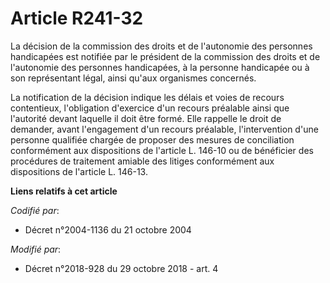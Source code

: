 # Article R241-32

La décision de la commission des droits et de l'autonomie des personnes handicapées est notifiée par le président de la
commission des droits et de l'autonomie des personnes handicapées, à la personne handicapée ou à son représentant légal,
ainsi qu'aux organismes concernés.

La notification de la décision indique les délais et voies de recours contentieux, l'obligation d'exercice d'un recours
préalable ainsi que l'autorité devant laquelle il doit être formé. Elle rappelle le droit de demander, avant l'engagement
d'un recours préalable, l'intervention d'une personne qualifiée chargée de proposer des mesures de conciliation conformément
aux dispositions de l'article L. 146-10 ou de bénéficier des procédures de traitement amiable des litiges conformément aux
dispositions de l'article L. 146-13.

**Liens relatifs à cet article**

_Codifié par_:

  - Décret n°2004-1136 du 21 octobre 2004

_Modifié par_:

  - Décret n°2018-928 du 29 octobre 2018 - art. 4
